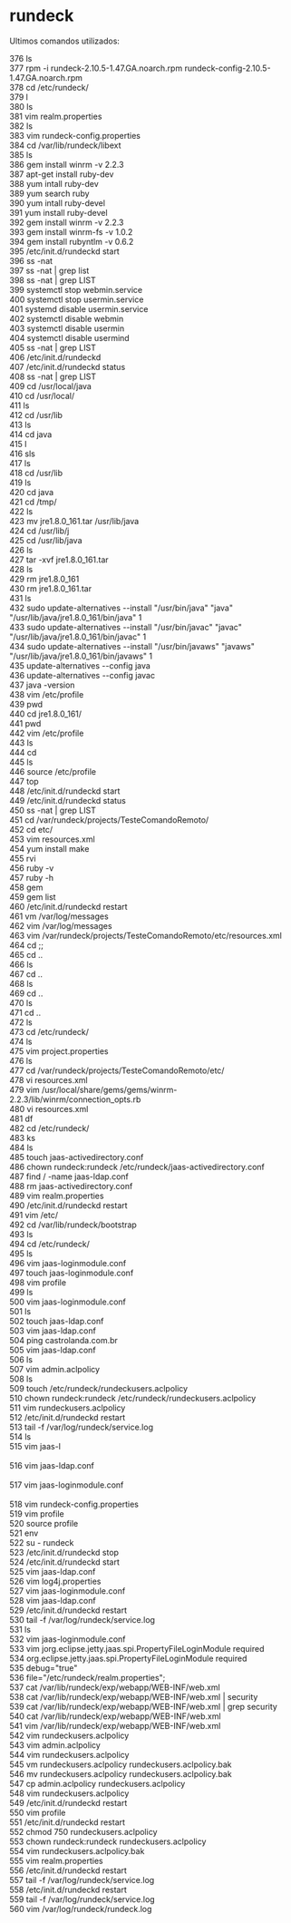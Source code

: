 # rundeck

Ultimos comandos utilizados:


  376  ls<br />
  377  rpm -i rundeck-2.10.5-1.47.GA.noarch.rpm rundeck-config-2.10.5-1.47.GA.noarch.rpm<br />
  378  cd /etc/rundeck/<br />
  379  l<br />
  380  ls<br />
  381  vim realm.properties<br />
  382  ls<br />
  383  vim rundeck-config.properties<br />
  384  cd /var/lib/rundeck/libext<br />
  385  ls<br />
  386  gem install winrm -v 2.2.3<br />
  387  apt-get install ruby-dev<br />
  388  yum intall ruby-dev<br />
  389  yum search ruby<br />
  390  yum intall ruby-devel<br />
  391  yum install ruby-devel<br />
  392  gem install winrm -v 2.2.3<br />
  393  gem install winrm-fs -v 1.0.2<br />
  394  gem install rubyntlm -v 0.6.2<br />
  395  /etc/init.d/rundeckd start<br />
  396  ss -nat<br />
  397  ss -nat | grep list<br />
  398  ss -nat | grep LIST<br />
  399  systemctl stop webmin.service<br />
  400  systemctl stop usermin.service<br />
  401  systemd disable usermin.service<br />
  402  systemctl disable webmin<br />
  403  systemctl disable usermin<br />
  404  systemctl disable usermind<br />
  405  ss -nat | grep LIST<br />
  406  /etc/init.d/rundeckd<br />
  407  /etc/init.d/rundeckd status<br />
  408  ss -nat | grep LIST<br />
  409  cd /usr/local/java<br />
  410  cd /usr/local/<br />
  411  ls<br />
  412  cd /usr/lib<br />
  413  ls<br />
  414  cd java<br />
  415  l<br />
  416  sls<br />
  417  ls<br />
  418  cd /usr/lib<br />
  419  ls<br />
  420  cd java<br />
  421  cd /tmp/<br />
  422  ls<br />
  423  mv jre1.8.0_161.tar /usr/lib/java<br />
  424  cd /usr/lib/j<br />
  425  cd /usr/lib/java<br />
  426  ls<br />
  427  tar -xvf jre1.8.0_161.tar<br />
  428  ls<br />
  429  rm jre1.8.0_161<br />
  430  rm jre1.8.0_161.tar<br />
  431  ls<br />
  432  sudo update-alternatives --install "/usr/bin/java" "java" "/usr/lib/java/jre1.8.0_161/bin/java" 1<br />
  433  sudo update-alternatives --install "/usr/bin/javac" "javac" "/usr/lib/java/jre1.8.0_161/bin/javac" 1<br />
  434  sudo update-alternatives --install "/usr/bin/javaws" "javaws" "/usr/lib/java/jre1.8.0_161/bin/javaws" 1<br />
  435  update-alternatives --config java<br />
  436  update-alternatives --config javac<br />
  437  java -version<br />
  438  vim /etc/profile<br />
  439  pwd<br />
  440  cd jre1.8.0_161/<br />
  441  pwd<br />
  442  vim /etc/profile<br />
  443  ls<br />
  444  cd<br />
  445  ls<br />
  446  source /etc/profile<br />
  447  top<br />
  448  /etc/init.d/rundeckd start<br />
  449  /etc/init.d/rundeckd status<br />
  450  ss -nat | grep LIST<br />
  451  cd /var/rundeck/projects/TesteComandoRemoto/<br />
  452  cd etc/<br />
  453  vim resources.xml<br />
  454  yum install make<br />
  455  rvi<br />
  456  ruby -v<br />
  457  ruby -h<br />
  458  gem<br />
  459  gem list<br />
  460  /etc/init.d/rundeckd restart<br />
  461  vm /var/log/messages<br />
  462  vim /var/log/messages<br />
  463  vim /var/rundeck/projects/TesteComandoRemoto/etc/resources.xml<br />
  464  cd ;;<br />
  465  cd ..<br />
  466  ls<br />
  467  cd ..<br />
  468  ls<br />
  469  cd ..<br />
  470  ls<br />
  471  cd ..<br />
  472  ls<br />
  473  cd /etc/rundeck/<br />
  474  ls<br />
  475  vim project.properties<br />
  476  ls<br />
  477  cd /var/rundeck/projects/TesteComandoRemoto/etc/<br />
  478  vi resources.xml<br />
  479  vim /usr/local/share/gems/gems/winrm-2.2.3/lib/winrm/connection_opts.rb<br />
  480  vi resources.xml<br />
  481  df<br />
  482  cd /etc/rundeck/<br />
  483  ks<br />
  484  ls<br />
  485  touch jaas-activedirectory.conf<br />
  486  chown rundeck:rundeck /etc/rundeck/jaas-activedirectory.conf<br />
  487  find / -name jaas-ldap.conf<br />
  488  rm jaas-activedirectory.conf<br />
  489  vim realm.properties<br />
  490  /etc/init.d/rundeckd restart<br />
  491  vim /etc/<br />
  492  cd /var/lib/rundeck/bootstrap<br />
  493  ls<br />
  494  cd /etc/rundeck/<br />
  495  ls<br />
  496  vim jaas-loginmodule.conf<br />
  497  touch jaas-loginmodule.conf<br />
  498  vim profile<br />
  499  ls<br />
  500  vim jaas-loginmodule.conf<br />
  501  ls<br />
  502  touch jaas-ldap.conf<br />
  503  vim jaas-ldap.conf<br />
  504  ping castrolanda.com.br<br />
  505  vim jaas-ldap.conf<br />
  506  ls<br />
  507  vim admin.aclpolicy<br />
  508  ls<br />
  509  touch /etc/rundeck/rundeckusers.aclpolicy<br />
  510  chown rundeck:rundeck /etc/rundeck/rundeckusers.aclpolicy<br />
  511  vim rundeckusers.aclpolicy<br />
  512  /etc/init.d/rundeckd restart<br />
  513  tail -f /var/log/rundeck/service.log<br />
  514  ls<br />
  515  vim jaas-l <br /><br />
  516  vim jaas-ldap.conf <br /><br />
  517  vim jaas-loginmodule.conf <br /><br />
  518  vim rundeck-config.properties<br />
  519  vim profile<br />
  520  source profile<br />
  521  env<br />
  522  su - rundeck<br />
  523  /etc/init.d/rundeckd stop<br />
  524  /etc/init.d/rundeckd start<br />
  525  vim jaas-ldap.conf<br />
  526  vim log4j.properties<br />
  527  vim jaas-loginmodule.conf<br />
  528  vim jaas-ldap.conf<br />
  529  /etc/init.d/rundeckd restart<br />
  530  tail -f /var/log/rundeck/service.log<br />
  531  ls<br />
  532  vim jaas-loginmodule.conf<br />
  533  vim jorg.eclipse.jetty.jaas.spi.PropertyFileLoginModule required<br />
  534  org.eclipse.jetty.jaas.spi.PropertyFileLoginModule required<br />
  535  debug="true"<br />
  536  file="/etc/rundeck/realm.properties";<br />
  537  cat /var/lib/rundeck/exp/webapp/WEB-INF/web.xml<br />
  538  cat /var/lib/rundeck/exp/webapp/WEB-INF/web.xml | security<br />
  539  cat /var/lib/rundeck/exp/webapp/WEB-INF/web.xml | grep security<br />
  540  cat /var/lib/rundeck/exp/webapp/WEB-INF/web.xml<br />
  541  vim /var/lib/rundeck/exp/webapp/WEB-INF/web.xml<br />
  542  vim rundeckusers.aclpolicy<br />
  543  vim admin.aclpolicy<br />
  544  vim rundeckusers.aclpolicy<br />
  545  vm rundeckusers.aclpolicy rundeckusers.aclpolicy.bak<br />
  546  mv rundeckusers.aclpolicy rundeckusers.aclpolicy.bak<br />
  547  cp admin.aclpolicy rundeckusers.aclpolicy<br />
  548  vim rundeckusers.aclpolicy<br />
  549  /etc/init.d/rundeckd restart<br />
  550  vim profile<br />
  551  /etc/init.d/rundeckd restart<br />
  552  chmod 750 rundeckusers.aclpolicy<br />
  553  chown rundeck:rundeck rundeckusers.aclpolicy<br />
  554  vim rundeckusers.aclpolicy.bak<br />
  555  vim realm.properties<br />
  556  /etc/init.d/rundeckd restart<br />
  557  tail -f /var/log/rundeck/service.log<br />
  558  /etc/init.d/rundeckd restart<br />
  559  tail -f /var/log/rundeck/service.log<br />
  560  vim /var/log/rundeck/rundeck.log<br />